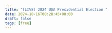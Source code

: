 ```yaml
---
title: "[LIVE] 2024 USA Presidential Election "
date: 2024-10-16T00:28:45+08:00
draft: false
tags: [free]
---
```

<div id="polymarket-election-embed">
	<script
		type="module"
		src="https://unpkg.com/@polymarket/embeds@latest/dist/index.js" 
	/>
	<polymarket-election-embed
	event="presidential-election-winner-2024"
		volume="true"
		theme="light"
		creator="Mingisme"
	/>
</div>
<iframe
	title="polymarket-election-map-iframe"
	src="https://polymarket.com/embed/elections/map?event=presidency&theme=light"
	width="480"
	height="360"
/>